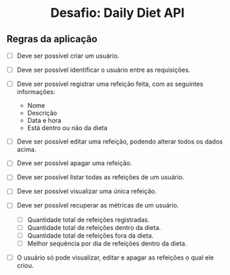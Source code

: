 <h1 align="center" >Desafio: Daily Diet API</<h1>

## Regras da aplicação

- [ ] Deve ser possível criar um usuário.
- [ ] Deve ser possível identificar o usuário entre as requisições.
- [ ] Deve ser possível registrar uma refeição feita, com as seguintes informações:
  - Nome
  - Descrição
  - Data e hora
  - Está dentro ou não da dieta

- [ ] Deve ser possível editar uma refeição, podendo alterar todos os dados acima.
- [ ] Deve ser possível apagar uma refeição.
- [ ] Deve ser possível listar todas as refeições de um usuário.
- [ ] Deve ser possível visualizar uma única refeição.
- [ ] Deve ser possível recuperar as métricas de um usuário.
  - [ ] Quantidade total de refeições registradas.
  - [ ] Quantidade total de refeições dentro da dieta.
  - [ ] Quantidade total de refeições fora da dieta.
  - [ ] Melhor sequência por dia de refeições dentro da dieta.
- [ ] O usuário só pode visualizar, editar e apagar as refeições o qual ele criou.
